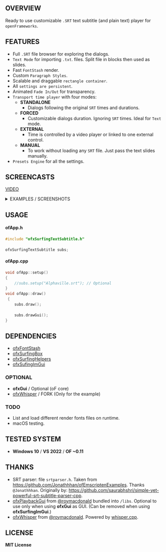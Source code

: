 ## OVERVIEW

Ready to use customizable `.SRT` text subtitle (and plain text) player for `openFrameworks`. 

## FEATURES

- Full `.SRT` file browser for exploring the dialogs.
- `Text Mode` for importing `.txt`. files. Split file in blocks then used as slides.
- Fast `FontStash` render.
- Custom `Paragraph Styles`.
- Scalable and draggable `rectangle container`.
- All `settings are persistent`.
- Animated `Fade In/Out` for transparency.
- `Transport time player` with four modes: 
	- **STANDALONE**  
	  - Dialogs following the original `SRT` times and durations.
	- **FORCED** 
	  - Customizable dialogs duration. Ignoring `SRT` times. Ideal for `Text` mode.
	- **EXTERNAL** 
	  - Time is controlled by a video player or linked to one external control.  
	- **MANUAL** 
	  - To work without loading any `SRT` file. Just pass the text slides manually.
- `Presets Engine` for all the settings. 
	
## SCREENCASTS

[VIDEO](https://youtu.be/kcObeooL3Pc)

<details>
  <summary>EXAMPLES / SCREENSHOTS</summary>

#### - example-Subs_ImGui / ImGui (Optional) 
![Screenshot](Examples/example-Subs_ImGui/Capture.PNG)

#### - example-Subs_ofxGui / ofxGui 
![Screenshot](Examples_ofxGui/example-Subs_ofxGui/Capture.PNG)

#### - example-Subs_ofxGui2 / ofxGui (Video Player) 
![Screenshot](Examples_ofxGui/example-Subs_ofxGui2/Capture.PNG)

#### - example-SubtitleWhisper / Whisper (Real-time audio to text) [ ADVANCED / WIP ]  
![Screenshot](Examples_Advanced/example-SubtitleWhisper/Capture.PNG)  
Requires this [FORK](https://github.com/moebiussurfing/ofxWhisper) of [ofxWhisper](https://github.com/roymacdonald/ofxWhisper) from [@roymacdonald](https://github.com/roymacdonald).  

#### - example-SubtitleChatGPT / [ ADVANCED / WIP ]  
![Screenshot](Examples_Advanced/example-SubtitleChatGPT/Capture.PNG)  


[VIDEO](https://youtu.be/G8iH-0UakN4)


</details>

## USAGE

#### ofApp.h
```.cpp
#include "ofxSurfingTextSubtitle.h"

ofxSurfingTextSubtitle subs;
```

#### ofApp.cpp
```.cpp
void ofApp::setup() 
{
	//subs.setup("Alphaville.srt"); // Optional
}
void ofApp::draw()
 {
	subs.draw();

	subs.drawGui();
}
```

## DEPENDENCIES
- [ofxFontStash](https://github.com/armadillu/ofxFontStash)
- [ofxSurfingBox](https://github.com/moebiussurfing/ofxSurfingBox)
- [ofxSurfingHelpers](https://github.com/moebiussurfing/ofxSurfingHelpers)
- [ofxSufingImGui](https://github.com/moebiussurfing/ofxSurfingImGui)

### OPTIONAL
- **ofxGui** / Optional (oF core)
- [ofxWhisper](https://github.com/moebiussurfing/ofxWhisper) / FORK (Only for the example)

### TODO
- List and load different render fonts files on runtime.  
- macOS testing.

## TESTED SYSTEM
* **Windows 10** / **VS 2022** / **OF ~0.11**

## THANKS
* SRT parser: file `srtparser.h`. Taken from https://github.com/Jonathhhan/ofEmscriptenExamples. Thanks `@Jonathhhan`. Originally by: https://github.com/saurabhshri/simple-yet-powerful-srt-subtitle-parser-cpp.  
* [ofxPlaybackGui](https://github.com/roymacdonald/ofxPlaybackGui) from [@roymacdonald](https://github.com/roymacdonald) bundled into `/libs`. Optional to use only when using **ofxGui** as GUI. (Can be removed when using **ofxSurfingImGui**.)
* [ofxWhisper](https://github.com/roymacdonald/ofxWhisper) from [@roymacdonald](https://github.com/roymacdonald). Powered by [whisper.cpp](https://github.com/ggerganov/whisper.cpp).  

## LICENSE
**MIT License**